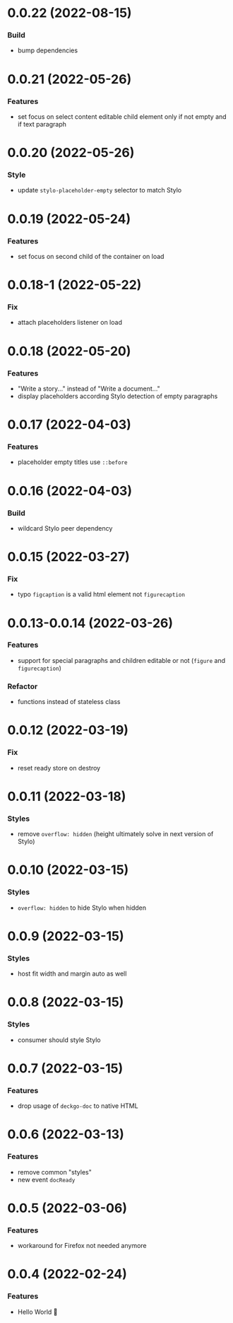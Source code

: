 # 0.0.22 (2022-08-15)

### Build

- bump dependencies

# 0.0.21 (2022-05-26)

### Features

- set focus on select content editable child element only if not empty and if text paragraph

# 0.0.20 (2022-05-26)

### Style

- update `stylo-placeholder-empty` selector to match Stylo

# 0.0.19 (2022-05-24)

### Features

- set focus on second child of the container on load

# 0.0.18-1 (2022-05-22)

### Fix

- attach placeholders listener on load

# 0.0.18 (2022-05-20)

### Features

- "Write a story..." instead of "Write a document..."
- display placeholders according Stylo detection of empty paragraphs

# 0.0.17 (2022-04-03)

### Features

- placeholder empty titles use `::before`

# 0.0.16 (2022-04-03)

### Build

- wildcard Stylo peer dependency

# 0.0.15 (2022-03-27)

### Fix

- typo `figcaption` is a valid html element not `figurecaption`

# 0.0.13-0.0.14 (2022-03-26)

### Features

- support for special paragraphs and children editable or not (`figure` and `figurecaption`)

### Refactor

- functions instead of stateless class

# 0.0.12 (2022-03-19)

### Fix

- reset ready store on destroy

# 0.0.11 (2022-03-18)

### Styles

- remove `overflow: hidden` (height ultimately solve in next version of Stylo)

# 0.0.10 (2022-03-15)

### Styles

- `overflow: hidden` to hide Stylo when hidden

# 0.0.9 (2022-03-15)

### Styles

- host fit width and margin auto as well

# 0.0.8 (2022-03-15)

### Styles

- consumer should style Stylo

# 0.0.7 (2022-03-15)

### Features

- drop usage of `deckgo-doc` to native HTML

# 0.0.6 (2022-03-13)

### Features

- remove common "styles"
- new event `docReady`

# 0.0.5 (2022-03-06)

### Features

- workaround for Firefox not needed anymore

# 0.0.4 (2022-02-24)

### Features

- Hello World 👋
